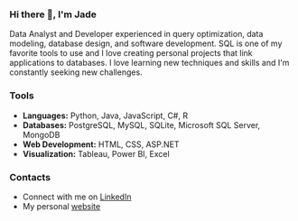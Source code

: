 ### Hi there 👋, I'm Jade
Data Analyst and Developer experienced in query optimization, data modeling, database design, and software development. SQL is one of my favorite tools to use and I love creating personal projects that link applications to databases. I love learning new techniques and skills and I'm constantly seeking new challenges.

### Tools
- **Languages:** Python, Java, JavaScript, C#, R
- **Databases:** PostgreSQL, MySQL, SQLite, Microsoft SQL Server, MongoDB
- **Web Development:** HTML, CSS, ASP.NET
- **Visualization:** Tableau, Power BI, Excel

 ### Contacts
 - Connect with me on [LinkedIn](https://www.linkedin.com/in/jade-aidoghie/)
 - My personal [website](https://Jade010.github.io)
